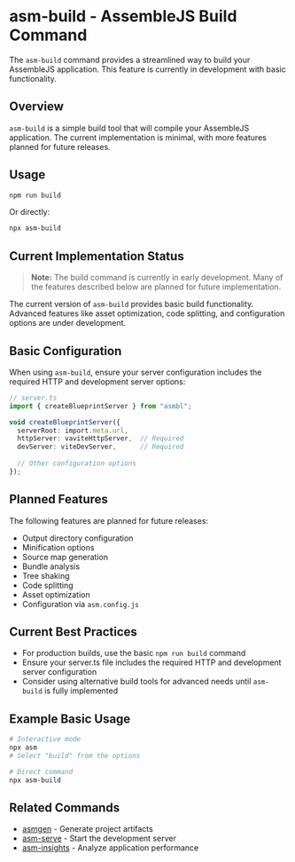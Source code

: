 # asm-build - AssembleJS Build Command

The `asm-build` command provides a streamlined way to build your AssembleJS application. This feature is currently in development with basic functionality.

## Overview

`asm-build` is a simple build tool that will compile your AssembleJS application. The current implementation is minimal, with more features planned for future releases.

## Usage

```bash
npm run build
```

Or directly:

```bash
npx asm-build
```

## Current Implementation Status

> **Note:** The build command is currently in early development. Many of the features described below are planned for future implementation.

The current version of `asm-build` provides basic build functionality. Advanced features like asset optimization, code splitting, and configuration options are under development.

## Basic Configuration

When using `asm-build`, ensure your server configuration includes the required HTTP and development server options:

```typescript
// server.ts
import { createBlueprintServer } from "asmbl";

void createBlueprintServer({
  serverRoot: import.meta.url,
  httpServer: vaviteHttpServer,  // Required
  devServer: viteDevServer,      // Required
  
  // Other configuration options
});
```

## Planned Features

The following features are planned for future releases:

- Output directory configuration
- Minification options
- Source map generation
- Bundle analysis
- Tree shaking
- Code splitting
- Asset optimization
- Configuration via `asm.config.js`

## Current Best Practices

- For production builds, use the basic `npm run build` command
- Ensure your server.ts file includes the required HTTP and development server configuration
- Consider using alternative build tools for advanced needs until `asm-build` is fully implemented

## Example Basic Usage

```bash
# Interactive mode
npx asm
# Select "build" from the options

# Direct command
npx asm-build
```

## Related Commands

- [asmgen](./asmgen.md) - Generate project artifacts
- [asm-serve](./asm-serve.md) - Start the development server
- [asm-insights](./asm-insights.md) - Analyze application performance